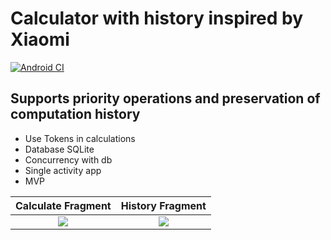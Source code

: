 # Calculator with history inspired by Xiaomi

[![Android CI](https://github.com/nech9ev/Calculator/actions/workflows/android.yml/badge.svg?branch=nechaev_remake)](https://github.com/nech9ev/Calculator/actions/workflows/android.yml)

## Supports priority operations and preservation of computation history
+ Use Tokens in calculations 
+ Database SQLite
+ Concurrency with db
+ Single activity app
+ MVP

Calculate Fragment           |  History Fragment
:-------------------------:|:-------------------------:
![](https://user-images.githubusercontent.com/52072964/131826581-d284bb23-e8b8-482e-9d64-044e1e1a9f35.jpg)  |  ![](https://user-images.githubusercontent.com/52072964/131826600-4232e4c1-0126-4e43-bfce-023dffe553d4.jpg)

